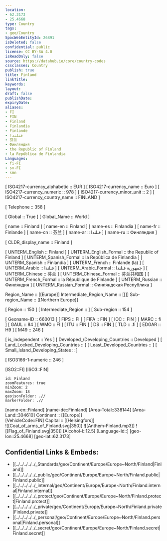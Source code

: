 ```yaml
---
location:
- 62.3173
- 25.4668
type: Country
tags:
- geo/Country
SpocWebEntityId: 26891
isDeleted: false
confidential: public
license: CC BY-SA 4.0
isReadOnly: false
source: https://datahub.io/core/country-codes
cssclasses: Country
publish: true
title: Finland
linkTitle: 
keywords: 
layout: 
draft: false
publishDate: 
expiryDate: 
aliases:
- FI
- FIN
- Finland
- Finlandia
- Finlande
- فنلندا
- 芬兰
- Финляндия
- the Republic of Finland
- la República de Finlandia
Languages:
- fi-FI
- sv-FI
- smn
---
```



[	ISO4217-currency_alphabetic	 :: EUR ] 
[	ISO4217-currency_name	 :: Euro ] 
[	ISO4217-currency_numeric	 :: 978 ] 
[	ISO4217-currency_minor_unit	 :: 2 ] 
[	ISO4217-currency_country_name	 :: FINLAND ] 

[	Telephone	 :: 358 ] 

[	Global	 :: True ] 
[	Global_Name	 :: World ] 

[	name	 :: Finland ] 
[	name-en	 :: Finland ] 
[	name-es	 :: Finlandia ] 
[	name-fr	 :: Finlande ] 
[	name-cn	 :: 芬兰 ] 
[	name-ar	 :: فنلندا ] 
[	name-ru	 :: Финляндия ] 

[	CLDR_display_name	 :: Finland ] 

[	UNTERM_English	 :: Finland ] 
[	UNTERM_English_Formal	 :: the Republic of Finland ] 
[	UNTERM_Spanish_Formal	 :: la República de Finlandia ] 
[	UNTERM_Spanish	 :: Finlandia ] 
[	UNTERM_French	 :: Finlande (la) ] 
[	UNTERM_Arabic	 :: فنلندا ] 
[	UNTERM_Arabic_Formal	 :: جمهورية فنلندا ] 
[	UNTERM_Chinese	 :: 芬兰 ] 
[	UNTERM_Chinese_Formal	 :: 芬兰共和国 ] 
[	UNTERM_French_Formal	 :: la République de Finlande ] 
[	UNTERM_Russian	 :: Финляндия ] 
[	UNTERM_Russian_Formal	 :: Финляндская Республика ] 

Region_Name ::  [[Europe]] 
Intermediate_Region_Name ::  [[]] 
Sub-region_Name ::  [[Northern Europe]] 

[	Region	 :: 150 ] 
[	Intermediate_Region	 ::  ] 
[	Sub-region	 :: 154 ] 

[	Geoname-ID	 :: 660013 ] 
[	FIPS	 :: FI ] 
[	FIFA	 :: FIN ] 
[	IOC	 :: FIN ] 
[	MARC	 :: fi ] 
[	GAUL	 :: 84 ] 
[	WMO	 :: FI ] 
[	ITU	 :: FIN ] 
[	DS	 :: FIN ] 
[	TLD	 :: .fi ] 
[	EDGAR	 :: H9 ] 
[	M49	 :: 246 ] 

[	is_independent	 :: Yes ] 
[	Developed_/Developing_Countries	 :: Developed ] 
[	Land_Locked_Developing_Countries	 ::  ] 
[	Least_Developed_Countries	 ::  ] 
[	Small_Island_Developing_States	 ::  ] 

[	ISO3166-1-numeric	 :: 246 ] 



[ISO2::FI] 
[ISO3::FIN] 
```leaflet
id: Finland
zoomFeatures: true 
minZoom: 2 
maxZoom: 18
geojsonFolder: .//
markerFolder: .//
```

[name-en::Finland] 
[name-de::Finnland] 
[Area-Total::338144] 
[Area-Land::304610] 
Continent :: [[Europe]]  
[VehicleCode::FIN] 
Capital :: [[Helsingfors]]  
![[Coat_of_arms_of_Finland.svg|350]] 
![[Anthem-Finland.mp3]] 
![[Flag_of_Finland.svg|350]] 
[Alcohol-l::12.5] 
[Language-Id::] 
[geo-lon::25.4668] 
[geo-lat::62.3173] 



## Confidential Links & Embeds: 
- [[../../../../../_Standards/geo/Continent/Europe/Europe~North/Finland|Finland]] 
- [[../../../../../_public/geo/Continent/Europe/Europe~North/Finland.public|Finland.public]] 
- [[../../../../../_internal/geo/Continent/Europe/Europe~North/Finland.internal|Finland.internal]] 
- [[../../../../../_protect/geo/Continent/Europe/Europe~North/Finland.protect|Finland.protect]] 
- [[../../../../../_private/geo/Continent/Europe/Europe~North/Finland.private|Finland.private]] 
- [[../../../../../_personal/geo/Continent/Europe/Europe~North/Finland.personal|Finland.personal]] 
- [[../../../../../_secret/geo/Continent/Europe/Europe~North/Finland.secret|Finland.secret]] 
